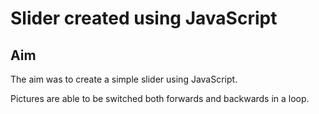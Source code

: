 # Slider created using JavaScript

## Aim
The aim was to create a simple slider using JavaScript.

Pictures are able to be switched both forwards and backwards in a loop.
